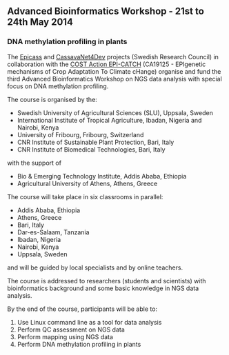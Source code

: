 ## Advanced Bioinformatics Workshop - 21st to 24th May 2014

### DNA methylation profiling in plants



The [Epicass](https://www.iita.org/iita-project/identification-of-epigenetic-variations-influencing-viral-resistance-and-yield-in-cassava-farmers-fields/) and [CassavaNet4Dev](https://www.iita.org/iita-project/cassavanet4dev-in-a-race-to-prevent-hunger-cassava-bioinformatics-for-african-cassava-biotechnology/) projects (Swedish Research Council) in collaboration with the [COST Action EPI-CATCH](https://www.cost.eu/actions/CA19125/) (CA19125 - EPIgenetic mechanisms of Crop Adaptation To Climate cHange) organise and fund the third Advanced Bioinformatics Workshop on NGS data analysis with special focus on DNA methylation profiling.


The course is organised by the:

- Swedish University of Agricultural Sciences (SLU), Uppsala, Sweden
- International Institute of Tropical Agriculture, Ibadan, Nigeria and Nairobi, Kenya
- University of Fribourg, Fribourg, Switzerland
- CNR Institute of Sustainable Plant Protection, Bari, Italy
- CNR Institute of Biomedical Technologies, Bari, Italy

with the support of

- Bio & Emerging Technology Institute, Addis Ababa, Ethiopia
- Agricultural University of Athens, Athens, Greece

The course will take place in six classrooms in parallel:
- Addis Ababa, Ethiopia
- Athens, Greece
- Bari, Italy
- Dar-es-Salaam, Tanzania
- Ibadan, Nigeria
- Nairobi, Kenya
- Uppsala, Sweden

and will be guided by local specialists and by online teachers.

The course is addressed to researchers (students and scientists) with bioinformatics background and some basic knowledge in NGS data analysis.

By the end of the course, participants will be able to:
1. Use Linux command line as a tool for data analysis 
3. Perform QC assessment on NGS data  
5. Perform mapping using NGS data 
6. Perform DNA methylation profiling in plants

